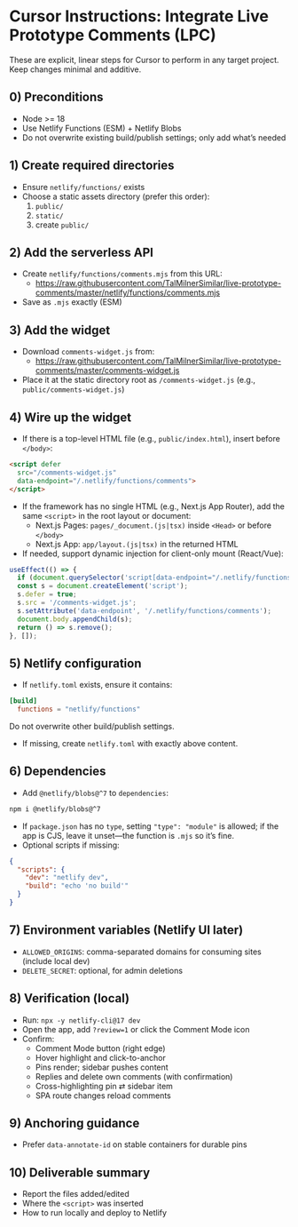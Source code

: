 # Cursor Instructions: Integrate Live Prototype Comments (LPC)

These are explicit, linear steps for Cursor to perform in any target project. Keep changes minimal and additive.

## 0) Preconditions
- Node >= 18
- Use Netlify Functions (ESM) + Netlify Blobs
- Do not overwrite existing build/publish settings; only add what’s needed

## 1) Create required directories
- Ensure `netlify/functions/` exists
- Choose a static assets directory (prefer this order):
  1. `public/`
  2. `static/`
  3. create `public/`

## 2) Add the serverless API
- Create `netlify/functions/comments.mjs` from this URL:
  - https://raw.githubusercontent.com/TalMilnerSimilar/live-prototype-comments/master/netlify/functions/comments.mjs
- Save as `.mjs` exactly (ESM)

## 3) Add the widget
- Download `comments-widget.js` from:
  - https://raw.githubusercontent.com/TalMilnerSimilar/live-prototype-comments/master/comments-widget.js
- Place it at the static directory root as `/comments-widget.js` (e.g., `public/comments-widget.js`)

## 4) Wire up the widget
- If there is a top-level HTML file (e.g., `public/index.html`), insert before `</body>`:
```html
<script defer
  src="/comments-widget.js"
  data-endpoint="/.netlify/functions/comments">
</script>
```
- If the framework has no single HTML (e.g., Next.js App Router), add the same `<script>` in the root layout or document:
  - Next.js Pages: `pages/_document.(js|tsx)` inside `<Head>` or before `</body>`
  - Next.js App: `app/layout.(js|tsx)` in the returned HTML
- If needed, support dynamic injection for client-only mount (React/Vue):
```jsx
useEffect(() => {
  if (document.querySelector('script[data-endpoint="/.netlify/functions/comments"]')) return;
  const s = document.createElement('script');
  s.defer = true;
  s.src = '/comments-widget.js';
  s.setAttribute('data-endpoint', '/.netlify/functions/comments');
  document.body.appendChild(s);
  return () => s.remove();
}, []);
```

## 5) Netlify configuration
- If `netlify.toml` exists, ensure it contains:
```toml
[build]
  functions = "netlify/functions"
```
  Do not overwrite other build/publish settings.
- If missing, create `netlify.toml` with exactly above content.

## 6) Dependencies
- Add `@netlify/blobs@^7` to `dependencies`:
```bash
npm i @netlify/blobs@^7
```
- If `package.json` has no `type`, setting `"type": "module"` is allowed; if the app is CJS, leave it unset—the function is `.mjs` so it’s fine.
- Optional scripts if missing:
```json
{
  "scripts": {
    "dev": "netlify dev",
    "build": "echo 'no build'"
  }
}
```

## 7) Environment variables (Netlify UI later)
- `ALLOWED_ORIGINS`: comma-separated domains for consuming sites (include local dev)
- `DELETE_SECRET`: optional, for admin deletions

## 8) Verification (local)
- Run: `npx -y netlify-cli@17 dev`
- Open the app, add `?review=1` or click the Comment Mode icon
- Confirm:
  - Comment Mode button (right edge)
  - Hover highlight and click-to-anchor
  - Pins render; sidebar pushes content
  - Replies and delete own comments (with confirmation)
  - Cross-highlighting pin ⇄ sidebar item
  - SPA route changes reload comments

## 9) Anchoring guidance
- Prefer `data-annotate-id` on stable containers for durable pins

## 10) Deliverable summary
- Report the files added/edited
- Where the `<script>` was inserted
- How to run locally and deploy to Netlify
